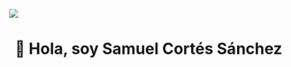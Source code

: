 <img src="https://i.postimg.cc/Zq9t9VLZ/banner-git-Hub.png">
<div align="center">
<h1 align="center">👋 Hola, soy Samuel Cortés Sánchez</h1>
</div>
